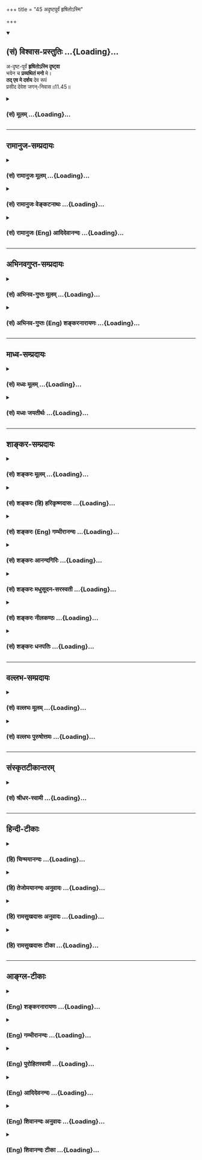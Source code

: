 +++
title = "45 अदृष्टपूर्वं हृषितोऽस्मि"

+++
<div class="js_include" newlevelforh1="2" title="(सं) विश्वास-प्रस्तुतिः" unfilled url="/mahAbhAratam/shlokashaH/06-bhIShma-parva/03-bhagavad-gItA-parva/saMskRtam/vishvAsa-prastutiH/11_vishva-rUpa-darshana/45_adRShTapUrvaM_hRS.md">
<details open><summary><h2>(सं) विश्वास-प्रस्तुतिः ...{Loading}...</h2></summary>

अ-दृष्ट-पूर्वं **हृषितोऽस्मि दृष्ट्वा**  
भयेन च **प्रव्यथितं मनो** मे।  
**तद् एव मे दर्शय** देव रूपं  
प्रसीद देवेश जगन्-निवास॥11.45॥
</details>
</div>
<div class="js_include collapsed" newlevelforh1="3" title="(सं) मूलम्" unfilled url="/mahAbhAratam/shlokashaH/06-bhIShma-parva/03-bhagavad-gItA-parva/saMskRtam/mUlam/11_vishva-rUpa-darshana/45_adRShTapUrvaM_hRS.md">
<details><summary><h3>(सं) मूलम् ...{Loading}...</h3></summary>

अदृष्टपूर्वं हृषितोऽस्मि दृष्ट्वा  
भयेन च प्रव्यथितं मनो मे।  
तदेव मे दर्शय देव रूपं  
प्रसीद देवेश जगन्निवास।।11.45।।
</details>
</div>


_________________
## रामानुज-सम्प्रदायः
<div class="js_include collapsed" newlevelforh1="3" title="(सं) रामानुजः मूलम्" unfilled url="/mahAbhAratam/shlokashaH/06-bhIShma-parva/03-bhagavad-gItA-parva/saMskRtam/rAmAnujaH/mUlam/11_vishva-rUpa-darshana/45_adRShTapUrvaM_hRS.md">
<details><summary><h3>(सं) रामानुजः मूलम् ...{Loading}...</h3></summary>

।।11.45।।**अदृष्टपूर्वम्** अत्यद्भुतम् अत्युग्रं च तव रूपं **दृष्ट्वा
हृषितः अस्मि** प्रीतः अस्मि; **भयेन प्रव्यथितं च मे मनः;** अतः **तद्
एव** तव सुप्रसन्नं **रूपं मे दर्शय।**प्रसीद देवेश जगन्निवास **मयि
प्रसादं कुरु देवानां ब्रह्मादीनाम् अपि ईश निखिलजगदाश्रयभूत।**

</details>
</div>
<div class="js_include collapsed" newlevelforh1="3" title="(सं) रामानुजः वेङ्कटनाथः" unfilled url="/mahAbhAratam/shlokashaH/06-bhIShma-parva/03-bhagavad-gItA-parva/saMskRtam/rAmAnujaH/venkaTanAthaH/11_vishva-rUpa-darshana/45_adRShTapUrvaM_hRS.md">
<details><summary><h3>(सं) रामानुजः वेङ्कटनाथः ...{Loading}...</h3></summary>

  
  
।।11.45।। विचित्रस्याप्यदृष्टपूर्वस्यैवाश्चर्यविषयत्वदर्शनात्अदृष्टपूर्वम्
इत्यनेन फलितमाह -- अत्यद्भुतमिति। भयेन च प्रव्यथितं मनो मे
इत्यनेनाक्षिप्तंआख्याहि मे को भवानुग्ररूपः \[11।31\] इत्यत्रोक्तं
विशेषणमाहअत्युग्रं चेति। भयेन च इत्यत्र चशब्दस्य
निष्प्रयोजनत्वादुक्तव्यथाहेत्वन्तरसमुच्चयार्थत्वमयुक्तमित्युक्तप्रीतिसमुच्चयार्थत्वमभिप्रेत्य
व्यवहितान्वयमाहप्रव्यथितं च मे मन इति। पूर्वार्धोक्तस्य
व्यथासहितप्रीतिजनकत्वस्योत्तरार्धार्थहेतुत्वमभिप्रेत्याहअत इति।
तच्छब्दस्य पूर्वप्रसिद्धाकारपरामर्शित्वेन
तदभिप्रेतमाकारमाहसुप्रसन्नमिति। अनेन केवलप्रीतिहेतुत्वं सूचितम्।
प्रपन्नस्य रक्षणमवश्यं कार्यमित्यभिप्रायेणमे दर्शयेत्युक्तम्। देवदेवेश
इति सम्बोधनद्वयेन तमीश्वराणां परमं महेश्वरं तं दैवतानां परमं च दैवतम्
\[श्वे.उ.6।7\] इति श्रुत्यर्थोऽभिप्रेत इत्याशयेन -- देवानां
ब्रह्मादीनामपीशेत्युक्तम्। दृश्यमानरूपस्यतत्रैकस्थं जगत्कृत्स्नं
प्रविभक्तमनेकधा \[11।13\] इति जगदाश्रयत्वेन दृश्यमानत्वात्जगन्निवास
इत्यनेन तदुच्यत इत्यभिप्रयन्नाह -- जगदाश्रयभूतेति।  
  

</details>
</div>
<div class="js_include collapsed" newlevelforh1="3" title="(सं) रामानुजः (Eng) आदिदेवानन्दः" unfilled url="/mahAbhAratam/shlokashaH/06-bhIShma-parva/03-bhagavad-gItA-parva/saMskRtam/rAmAnujaH/english/AdidevAnandaH/11_vishva-rUpa-darshana/45_adRShTapUrvaM_hRS.md">
<details><summary><h3>(सं) रामानुजः (Eng) आदिदेवानन्दः ...{Loading}...</h3></summary>

11.45 Seeing Your form, never seen before, extremely marvellous and awe-inspiring, I am delighted, transported with love. But my mind is also troubled with awe. Hence reveal to me only Your most gracious form.
Be gracious, O Lord of all gods! O Abode of the universe! Show me that form, O gracious Lord of all the gods headed by Brahma, and the foundation of the entire universe!

</details>
</div>


_________________
## अभिनवगुप्त-सम्प्रदायः
<div class="js_include collapsed" newlevelforh1="3" title="(सं) अभिनव-गुप्तः मूलम्" unfilled url="/mahAbhAratam/shlokashaH/06-bhIShma-parva/03-bhagavad-gItA-parva/saMskRtam/abhinava-guptaH/mUlam/11_vishva-rUpa-darshana/45_adRShTapUrvaM_hRS.md">
<details><summary><h3>(सं) अभिनव-गुप्तः मूलम् ...{Loading}...</h3></summary>

।।11.45।। No commentary.  
  

</details>
</div>
<div class="js_include collapsed" newlevelforh1="3" title="(सं) अभिनव-गुप्तः (Eng) शङ्करनारायणः" unfilled url="/mahAbhAratam/shlokashaH/06-bhIShma-parva/03-bhagavad-gItA-parva/saMskRtam/abhinava-guptaH/english/shankaranArAyaNaH/11_vishva-rUpa-darshana/45_adRShTapUrvaM_hRS.md">
<details><summary><h3>(सं) अभिनव-गुप्तः (Eng) शङ्करनारायणः ...{Loading}...</h3></summary>

11.45 Sri Abhinavagupta did not comment upon this sloka.

</details>
</div>


_________________
## माध्व-सम्प्रदायः
<div class="js_include collapsed" newlevelforh1="3" title="(सं) मध्वः मूलम्" unfilled url="/mahAbhAratam/shlokashaH/06-bhIShma-parva/03-bhagavad-gItA-parva/saMskRtam/madhvaH/mUlam/11_vishva-rUpa-darshana/45_adRShTapUrvaM_hRS.md">
<details><summary><h3>(सं) मध्वः मूलम् ...{Loading}...</h3></summary>

।।11.45।। Sri Madhvacharya did not comment on this sloka.,

</details>
</div>
<div class="js_include collapsed" newlevelforh1="3" title="(सं) मध्वः जयतीर्थः" unfilled url="/mahAbhAratam/shlokashaH/06-bhIShma-parva/03-bhagavad-gItA-parva/saMskRtam/madhvaH/jayatIrthaH/11_vishva-rUpa-darshana/45_adRShTapUrvaM_hRS.md">
<details><summary><h3>(सं) मध्वः जयतीर्थः ...{Loading}...</h3></summary>

।।11.45।। Sri Jayatirtha did not comment on this sloka.  
  

</details>
</div>


_________________
## शाङ्कर-सम्प्रदायः
<div class="js_include collapsed" newlevelforh1="3" title="(सं) शङ्करः मूलम्" unfilled url="/mahAbhAratam/shlokashaH/06-bhIShma-parva/03-bhagavad-gItA-parva/saMskRtam/shankaraH/mUlam/11_vishva-rUpa-darshana/45_adRShTapUrvaM_hRS.md">
<details><summary><h3>(सं) शङ्करः मूलम् ...{Loading}...</h3></summary>

।।11.45।। --,**अदृष्टपूर्वं** न कदाचिदपि दृष्टपूर्वम् इदं विश्वरूपं तव
मया अन्यैर्वा; तत् अहं **दृष्ट्वा हृषितः अस्मि। भयेन च प्रव्यथितं मनः
मे।** अतः **तदेव मे** मम **दर्शय** हे **देव रूपं** यत् मत्सखम्। **प्रसीद
देवेश; जगन्निवास** जगतो निवासो जगन्निवासः; हे जगन्निवास।।

</details>
</div>
<div class="js_include collapsed" newlevelforh1="3" title="(सं) शङ्करः (हि) हरिकृष्णदासः" unfilled url="/mahAbhAratam/shlokashaH/06-bhIShma-parva/03-bhagavad-gItA-parva/saMskRtam/shankaraH/hindI/harikRShNadAsaH/11_vishva-rUpa-darshana/45_adRShTapUrvaM_hRS.md">
<details><summary><h3>(सं) शङ्करः (हि) हरिकृष्णदासः ...{Loading}...</h3></summary>

।।11.45।। आपके जिस विश्वरूपको मैंने या अन्य किसीने पहले कभी नहीं देखा;
ऐसे पहले न देखे हुए इस रूपको देखकर मैं हर्षित हो रहा हूँ। तथा साथ ही
मेरा मन भयसे व्याकुल भी हो रहा है। इसलिये हे देव मुझे अपना वही रूप
दिखलाइये जो मेरा मित्ररूप है। हे देवेश हे जगन्निवास आप प्रसन्न होइये।
जगत्के निवासस्थानका नाम जगन्निवास है।

</details>
</div>
<div class="js_include collapsed" newlevelforh1="3" title="(सं) शङ्करः (Eng) गम्भीरानन्दः" unfilled url="/mahAbhAratam/shlokashaH/06-bhIShma-parva/03-bhagavad-gItA-parva/saMskRtam/shankaraH/english/gambhIrAnandaH/11_vishva-rUpa-darshana/45_adRShTapUrvaM_hRS.md">
<details><summary><h3>(सं) शङ्करः (Eng) गम्भीरानन्दः ...{Loading}...</h3></summary>

11.45 Asmi, I am; hrsitah, delighted; drstva, by seeing; adrsta-purvam,
something not seen heretofore-by seeing this Cosmic form of Yours which
has never been seen before by me or others. And me, my; manah, mind; is
pravyathitam, stricken; bhayena, with fear. Therefore, deva, O Lord;
darsaya, show; me, to me; tat eva, that very; rupam, form, which is of
my friend. Devesa, O supreme God; jagan-nivasa, Abode of the Universe;
prasida, be gracious!

</details>
</div>
<div class="js_include collapsed" newlevelforh1="3" title="(सं) शङ्करः आनन्दगिरिः" unfilled url="/mahAbhAratam/shlokashaH/06-bhIShma-parva/03-bhagavad-gItA-parva/saMskRtam/shankaraH/AnandagiriH/11_vishva-rUpa-darshana/45_adRShTapUrvaM_hRS.md">
<details><summary><h3>(सं) शङ्करः आनन्दगिरिः ...{Loading}...</h3></summary>

।।11.45।। हेतूक्तिपूर्वकं विश्वरूपोपसंहारं प्रार्थयते -- **अदृष्टेति।**
हृषितो हृष्टस्तुष्ट इति यावत्। भयेन तद्धेतुविकृतदर्शनेनेत्यर्थः।

</details>
</div>
<div class="js_include collapsed" newlevelforh1="3" title="(सं) शङ्करः मधुसूदन-सरस्वती" unfilled url="/mahAbhAratam/shlokashaH/06-bhIShma-parva/03-bhagavad-gItA-parva/saMskRtam/shankaraH/madhusUdana-sarasvatI/11_vishva-rUpa-darshana/45_adRShTapUrvaM_hRS.md">
<details><summary><h3>(सं) शङ्करः मधुसूदन-सरस्वती ...{Loading}...</h3></summary>

।।11.45।। एवमपराधक्षमां प्रार्थ्य पुनः प्राग्रूपदर्शनं विश्वरूपोपसंहारेण
प्रार्थयते द्वाभ्यां -- अदृष्टेत्यादिना। कदाप्यदृष्टपूर्वं पूर्वमदृष्टं
विश्वरूपं दृष्ट्वा हृषितो हृष्टोऽस्मि। तद्विकृतरूपदर्शनजेन भयेन च
प्रव्यथितं व्याकुलीकृतं मनो मे। अतस्तदेव प्राचीनमेव मम प्राणापेक्षयापि
प्रियं रूपं मे दर्शय। हे देव हे देवेश; हे जगन्निवास; प्रसीद
प्राग्रूपदर्शनरूपं प्रसादं मे कुरु।

</details>
</div>
<div class="js_include collapsed" newlevelforh1="3" title="(सं) शङ्करः नीलकण्ठः" unfilled url="/mahAbhAratam/shlokashaH/06-bhIShma-parva/03-bhagavad-gItA-parva/saMskRtam/shankaraH/nIlakaNThaH/11_vishva-rUpa-darshana/45_adRShTapUrvaM_hRS.md">
<details><summary><h3>(सं) शङ्करः नीलकण्ठः ...{Loading}...</h3></summary>

।।11.45।। एवं स्तुत्वा स्वेष्टं प्रार्थयते -- **अदृष्टपूर्वमिति।** हे
देव; कदाचिदपि पूर्वं न दृष्टं तादृशमदृष्टपूर्वं तव रूपं दृष्ट्वा हृषित
उत्फुल्लोऽस्मि। तथा विकरालरूपदर्शनजेन भयेन च मे मम मनः प्रव्यथितम्।
अतस्तदेव धारणाविषयभूतं रूपं मे मह्यं दर्शय।

</details>
</div>
<div class="js_include collapsed" newlevelforh1="3" title="(सं) शङ्करः धनपतिः" unfilled url="/mahAbhAratam/shlokashaH/06-bhIShma-parva/03-bhagavad-gItA-parva/saMskRtam/shankaraH/dhanapatiH/11_vishva-rUpa-darshana/45_adRShTapUrvaM_hRS.md">
<details><summary><h3>(सं) शङ्करः धनपतिः ...{Loading}...</h3></summary>

।।11.45।। एवमपराधक्षमां प्रार्थ्याभिलषितं प्रार्थयते -- अदृष्टेति
द्वाभ्याम्। मयान्यैवी कदाचिदपि न दृष्टपूर्वं इदं तव विश्वरुपं दृष्ट्वा
हृषितोस्मि हर्षं प्राप्तोस्मि। अदृष्टपूर्वत्वादेव भयेन च व्यथितं दुःखितं
मे मनः। अतो यस्मिन्निदं विश्वरुपं त्वया प्रदर्शितं तदेव मुख्यरुपं मम
प्रदर्शय। प्रदर्शनं चैतद्रूपाधिष्ठानत्वेन स्थितस्यैव प्रद्योतनमात्रं
त्वया कर्तव्यमस्ति नतत्पाद्य प्रदर्शयितव्यमिति देवेति संबोधनस्य
गूढाभिसंधिः। देवरुपं द्योतनात्मकं रुपमित्येकं वा पदं। तव देवेश त्वं
जगन्निवास त्वं च मया प्रत्यक्षीकृतमतो मज्जिज्ञासासमाप्त्या
मदर्थस्यैतद्रूपस्य तिरोधानमेवोचितमिति द्योतनार्थं संबोधनद्वयं हे देवेश
हे जगन्निवासेति।

</details>
</div>


_________________
## वल्लभ-सम्प्रदायः
<div class="js_include collapsed" newlevelforh1="3" title="(सं) वल्लभः मूलम्" unfilled url="/mahAbhAratam/shlokashaH/06-bhIShma-parva/03-bhagavad-gItA-parva/saMskRtam/vallabhaH/mUlam/11_vishva-rUpa-darshana/45_adRShTapUrvaM_hRS.md">
<details><summary><h3>(सं) वल्लभः मूलम् ...{Loading}...</h3></summary>

।।11.45।। एवं क्षमापयित्वा गुणातिगं प्रति प्रार्थयते -- अदृष्टेति।
वस्तुतस्तु त्वं गुणातीत इति भक्ताय तदेव गुणातीतं रूपं प्रदर्शय। इदं
चादृष्टपूर्वं ते रूपं दृष्ट्वा; पूर्वं दृष्टः पश्चाल्लोकान् ग्रसमानं
ज्ञात्वा मनो मे प्रव्यथितं यतः; अतस्तदेव चतुर्भुजं वा दृष्टपूर्वं रूपं
मे प्रदर्शय। अस्माकं तु चतुर्भुजं मर्यादामयं शुद्धसत्त्वात्मकं ते रूपं
श्रेष्ठं शान्तत्वादित्याशयेनाह तद्दर्शने प्रसीदेति।
अनेनाक्षरब्रह्मोपासकेभ्यः शुद्धसत्त्वमयचतुर्भुजोपासकामर्यादया गुणज्ञाः
उत्तमा इति लभ्यते।

</details>
</div>
<div class="js_include collapsed" newlevelforh1="3" title="(सं) वल्लभः पुरुषोत्तमः" unfilled url="/mahAbhAratam/shlokashaH/06-bhIShma-parva/03-bhagavad-gItA-parva/saMskRtam/vallabhaH/puruShottamaH/11_vishva-rUpa-darshana/45_adRShTapUrvaM_hRS.md">
<details><summary><h3>(सं) वल्लभः पुरुषोत्तमः ...{Loading}...</h3></summary>

  
  
।।11.45।। एवं क्षमाप्य विज्ञापयति -- अदृष्टपूर्वमिति द्वयेन। अदृष्टपूर्वं
तव रूपं विश्वात्मकं अनेकलीलायुतं दृष्ट्वा हृषितोऽस्मि हर्षं
प्राप्तोऽस्मि। च पुनः मे मनः भयेन प्रव्यथितं प्रकर्षेण व्यथां प्राप्तम्।
अयं भावः -- द्रष्टुकामस्य तादृशं रूपं दर्शयित्वा
पुरुषोत्तमदर्शनवतोऽन्यरूपदर्शनाभिलाषापराधिनः पुनः पुरुषोत्तमरूपं
दर्शयिष्यति न वेति भयमभूत्; अतः प्रसादं प्रार्थयित्वा तद्दर्शनं
प्रार्थयति। देवेश देवानामपीन्द्रादीनामीश नियामक जगन्निवास प्रसीद
प्रसन्नो भव। प्रसन्नो भूत्वा हे देव सेवनार्थं तदेव पुरुषोत्तमरूपं
दर्शय।  
  

</details>
</div>


_________________
## संस्कृतटीकान्तरम्
<div class="js_include collapsed" newlevelforh1="3" title="(सं) श्रीधर-स्वामी" unfilled url="/mahAbhAratam/shlokashaH/06-bhIShma-parva/03-bhagavad-gItA-parva/saMskRtam/shrIdhara-svAmI/11_vishva-rUpa-darshana/45_adRShTapUrvaM_hRS.md">
<details><summary><h3>(सं) श्रीधर-स्वामी ...{Loading}...</h3></summary>

।।11.45।। एवं क्षमापयित्वा प्रार्थयते **-- अदृष्टपूर्वमिति द्वाभ्याम्।**
हे देव; पूर्वमदृष्टं तव रूपं दृष्ट्वा हृषितो हृष्टोऽस्मि। तथा भयेन च मे
मनः प्रव्यथितं प्रचलितं। तस्मान्मम व्यथानिवृत्तये तदेव रूपं दर्शय। हे
देवेश; हे जगन्निवास; प्रसन्नो भव।

</details>
</div>


_________________
## हिन्दी-टीकाः
<div class="js_include collapsed" newlevelforh1="3" title="(हि) चिन्मयानन्दः" unfilled url="/mahAbhAratam/shlokashaH/06-bhIShma-parva/03-bhagavad-gItA-parva/hindI/chinmayAnandaH/11_vishva-rUpa-darshana/45_adRShTapUrvaM_hRS.md">
<details><summary><h3>(हि) चिन्मयानन्दः ...{Loading}...</h3></summary>

।।11.45।। प्रत्येक भक्त अपने इष्ट देवता के रूप में भगवान् से प्रेम करता
है। जब उस आकार के द्वारा वह भगवान् के अनन्त; परात्पर; निराकार स्वरूप का
साक्षात्कार करता है; तब निसन्देह वह परमानन्द का अनुभव करता है; किन्तु
उसी क्षण वह भय से भी अभिभूत हो जाता है। अध्यात्म साधना करने वाले साधकों
का प्रारम्भिक अवस्था में यही अनुभव होता है। इसमें कोई सन्देह नहीं कि;
साधना के फलस्वरूप प्राप्त आन्तरिक शान्ति परमानन्द दायक होती है; परन्तु
अचानक साधक के मन में विचित्र भय समा जाता है; जो उसे पुन देहभाव को
प्राप्त कराकर मन के विक्षेपों का कारण बनता है। आत्मानुभव के उदय पर यह
परिच्छिन्न जीव अपने बन्धनों से मुक्त होकर; अदृष्टपूर्व आनन्दलोक में
प्रवेश करता है; जहाँ वह अपनी ही विशालता और प्रभाव का अनुभव कर प्रसन्न हो
जाता है। इसी बात को अर्जुन दर्शाता है कि ऐसे रूप को देखकर; जो मैंने
पूर्व कभी देखा नहीं था; मैं हर्षित हो रहा हूँ। परन्तु प्रारम्भिक
प्रयत्नों में एक साधक में यह सार्मथ्य नहीं होती कि वह अपने मन को
दीर्घकाल तक वृत्तिशून्य स्थिति में रख सके। ध्यान में निश्चल प्रतीत हो
रहा उसका मन पुन जाग्रत होकर क्रियाशील हो जाता है। साधकों का यह अनुभव है
कि ऐसे समय मन में सर्वप्रथम जो वृत्ति उठती है वह भय की ही होती है।
निराकार अनुभव से भयभ्ाीत होकर मन पुन शरीर भाव में स्थित हो जाता है। ऐसे
अवसरों पर भक्तजन प्रेम और भक्ति के साथ अपने साकार इष्टदेव को अपने चंचल
मन्दस्मित के रूप में व्यक्त होने के लिए प्रार्थना करते हैं। वे अपने
इष्टदेव को पुन सस्मित और कोमल तथा प्रेमपूर्ण दृष्टि और संगीतमय शब्दों के
साथ देखना चाहते हैं। अर्जुन श्रीकृष्ण को जिस रूप में देखना चाहता था; उसका
वर्णन अगले श्लोक में करता है

</details>
</div>
<div class="js_include collapsed" newlevelforh1="3" title="(हि) तेजोमयानन्दः अनुवादः" unfilled url="/mahAbhAratam/shlokashaH/06-bhIShma-parva/03-bhagavad-gItA-parva/hindI/tejomayAnandaH/anuvAdaH/11_vishva-rUpa-darshana/45_adRShTapUrvaM_hRS.md">
<details><summary><h3>(हि) तेजोमयानन्दः अनुवादः ...{Loading}...</h3></summary>

।।11.45।। मैं आपके इस अदृष्टपूर्व रूप को देखकर हर्षित हो रहा हूँ और मेरा
मन भय से अतिव्याकुल भी हो रहा हैं। इसलिए हे देव! आप उस पूर्वकाल को ही
मुझे दिखाइये। हे देवेश! हे जगन्निवास! आप प्रसन्न होइये।।

</details>
</div>
<div class="js_include collapsed" newlevelforh1="3" title="(हि) रामसुखदासः अनुवादः" unfilled url="/mahAbhAratam/shlokashaH/06-bhIShma-parva/03-bhagavad-gItA-parva/hindI/rAmasukhadAsaH/anuvAdaH/11_vishva-rUpa-darshana/45_adRShTapUrvaM_hRS.md">
<details><summary><h3>(हि) रामसुखदासः अनुवादः ...{Loading}...</h3></summary>

।।11.45।। मैंने ऐसा रुप पहले कभी नहीं देखा। इस रूपको देखकर मैं हर्षित हो
रहा हूँ और (साथ-ही-साथ) भयसे मेरा मन अत्यन्त व्यथित हो रहा है। अतः आप
मुझे अपने उसी देवरूपको (सौम्य विष्णुरूपको) दिखाइये। हे देवेश ! हे
जगन्निवास ! आप प्रसन्न होइये।

</details>
</div>
<div class="js_include collapsed" newlevelforh1="3" title="(हि) रामसुखदासः टीका" unfilled url="/mahAbhAratam/shlokashaH/06-bhIShma-parva/03-bhagavad-gItA-parva/hindI/rAmasukhadAsaH/TIkA/11_vishva-rUpa-darshana/45_adRShTapUrvaM_hRS.md">
<details><summary><h3>(हि) रामसुखदासः टीका ...{Loading}...</h3></summary>

।।11.45।।***व्याख्या--***\[जैसे विराट्रूप दिखानेके लिये मैंने भगवान्से
प्रार्थना की तो भगवान्ने मुझे विराट्रूप दिखा दिया, ऐसे ही देवरूप
दिखानेके लिये प्रार्थना करनेपर भगवान् देवरूप दिखायेंगे ही -- ऐसी आशा
होनेसे अर्जुन भगवान्से देवरूप दिखानेके लिये प्रार्थना करते हैं। \]

</details>
</div>


_________________
## आङ्ग्ल-टीकाः
<div class="js_include collapsed" newlevelforh1="3" title="(Eng) शङ्करनारायणः" unfilled url="/mahAbhAratam/shlokashaH/06-bhIShma-parva/03-bhagavad-gItA-parva/english/shankaranArAyaNaH/11_vishva-rUpa-darshana/45_adRShTapUrvaM_hRS.md">
<details><summary><h3>(Eng) शङ्करनारायणः ...{Loading}...</h3></summary>

11.45. I am thrilled by seeing what has not been seen earlier; and my mind is very much distressed with fear; show me the same (usual) form of Yours; kindly be appeased O God ! Lord of gods ! O Abode of the worlds !

</details>
</div>
<div class="js_include collapsed" newlevelforh1="3" title="(Eng) गम्भीरानन्दः" unfilled url="/mahAbhAratam/shlokashaH/06-bhIShma-parva/03-bhagavad-gItA-parva/english/gambhIrAnandaH/11_vishva-rUpa-darshana/45_adRShTapUrvaM_hRS.md">
<details><summary><h3>(Eng) गम्भीरानन्दः ...{Loading}...</h3></summary>

11.45 I am delighted by seeing something not seen heretofore, and my mind is stricken with fear. O Lord, show me that very form; O supreme God, O Abode of the Universe, be gracious!

</details>
</div>
<div class="js_include collapsed" newlevelforh1="3" title="(Eng) पुरोहितस्वामी" unfilled url="/mahAbhAratam/shlokashaH/06-bhIShma-parva/03-bhagavad-gItA-parva/english/purohitasvAmI/11_vishva-rUpa-darshana/45_adRShTapUrvaM_hRS.md">
<details><summary><h3>(Eng) पुरोहितस्वामी ...{Loading}...</h3></summary>

11.45 I rejoice that I have seen what never man saw before; yet, O Lord!
I am overwhelmed with fear. Please take again the Form I know. Be merciful, O Lord! thou Who are the Home of the whole universe.

</details>
</div>
<div class="js_include collapsed" newlevelforh1="3" title="(Eng) आदिदेवनन्दः" unfilled url="/mahAbhAratam/shlokashaH/06-bhIShma-parva/03-bhagavad-gItA-parva/english/AdidevanandaH/11_vishva-rUpa-darshana/45_adRShTapUrvaM_hRS.md">
<details><summary><h3>(Eng) आदिदेवनन्दः ...{Loading}...</h3></summary>

11.45 Seeing what was never seen before, I am delighted. But my mind is also agog with awe. Show me, O Lord! Your other form. O Lord of the gods! Be gracious, O Abode of the universe!

</details>
</div>
<div class="js_include collapsed" newlevelforh1="3" title="(Eng) शिवानन्दः अनुवादः" unfilled url="/mahAbhAratam/shlokashaH/06-bhIShma-parva/03-bhagavad-gItA-parva/english/shivAnandaH/anuvAdaH/11_vishva-rUpa-darshana/45_adRShTapUrvaM_hRS.md">
<details><summary><h3>(Eng) शिवानन्दः अनुवादः ...{Loading}...</h3></summary>

11.45 I am delighted, having seen what has never been seen before; and yet my mind is distressed with fear. Show me that (previous) form only,
O God; have mercy, O God of gods, O Abode of the universe.

</details>
</div>
<div class="js_include collapsed" newlevelforh1="3" title="(Eng) शिवानन्दः टीका" unfilled url="/mahAbhAratam/shlokashaH/06-bhIShma-parva/03-bhagavad-gItA-parva/english/shivAnandaH/TIkA/11_vishva-rUpa-darshana/45_adRShTapUrvaM_hRS.md">
<details><summary><h3>(Eng) शिवानन्दः टीका ...{Loading}...</h3></summary>

11.45 अदृष्टपूर्वम् what was never seen before; हृषितः delighted; अस्मि
(I) am; दृष्ट्वा having seen; भयेन with fear; च and; प्रव्यथितम् is distressed; मनः mind; मे my; तत् that; एव only; मे to me; दर्शय show;
देव O God; रूपम् form; प्रसीद have mercy; देवेश O Lord of the gods;
जगन्निवास O Aboe of the universe.Commentary For an ordinary man the Cosmic Form (Vision) is overwhelming and terrifying but for a Yogi it is encouraging; strengthening and soulelevating.Arjuna says The Cosmic Form was never before seen by me. Show me only that form which Thou wearest as my friend.

</details>
</div>
